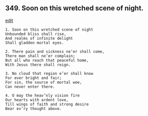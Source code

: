 
## 349.  Soon on this wretched scene of night.
[edit](https://docs.google.com/document/d/1zGZ99ME2ytJEIsEpV1lDm9M_D_qYC8il/edit?mode=html)



    1. Soon on this wretched scene of night 
    Unbounded bliss shall rise,
    And realms of infinite delight 
    Shall gladden mortal eyes.

    2. There pain and sickness ne’er shall come,
    There man shall ne’er complain;
    But all who reach that peaceful home, 
    With Jesus there shall reign.

    3. No cloud that region e’er shall know
    For ever bright and fair;
    For sin, the source of mortal woe,
    Can never enter there.

    4. O may the heav’nly vision fire
    Our hearts with ardent love,
    Till wings of faith and strong desire 
    Bear ev’ry thought above.
